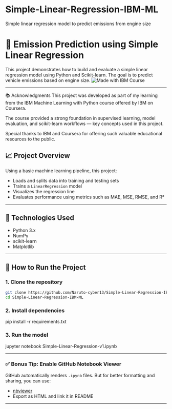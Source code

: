 # Simple-Linear-Regression-IBM-ML
Simple linear regression model to predict emissions from engine size
# 🚗 Emission Prediction using Simple Linear Regression

This project demonstrates how to build and evaluate a simple linear regression model using Python and Scikit-learn. The goal is to predict vehicle emissions based on engine size.
![Made with IBM Course](https://img.shields.io/badge/Made%20with-IBM%20ML%20Course-blue?logo=ibm&logoColor=white)

---
📚 Acknowledgments
This project was developed as part of my learning from the IBM Machine Learning with Python course offered by IBM on Coursera.

The course provided a strong foundation in supervised learning, model evaluation, and scikit-learn workflows — key concepts used in this project.

Special thanks to IBM and Coursera for offering such valuable educational resources to the public.

## 📈 Project Overview

Using a basic machine learning pipeline, this project:
- Loads and splits data into training and testing sets
- Trains a `LinearRegression` model
- Visualizes the regression line
- Evaluates performance using metrics such as MAE, MSE, RMSE, and R²

---

## 🧪 Technologies Used

- Python 3.x
- NumPy
- scikit-learn
- Matplotlib

---

## 🔧 How to Run the Project

### 1. Clone the repository
```bash
git clone https://github.com/Naruto-cyber13/Simple-Linear-Regression-IBM-ML.git
cd Simple-Linear-Regression-IBM-ML
```
### 2. **Install dependencies**

pip install -r requirements.txt

### 3. Run the model

jupyter notebook Simple-Linear-Regression-v1.ipynb

---

### ✅ Bonus Tip: Enable GitHub Notebook Viewer

GitHub automatically renders `.ipynb` files. But for better formatting and sharing, you can use:
- [nbviewer](https://nbviewer.jupyter.org/)
- Export as HTML and link it in README

---

